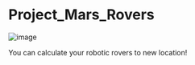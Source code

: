 # Project_Mars_Rovers
![image](https://media.giphy.com/media/U6e3OYSv3xGp2v8Mu6/giphy.gif)

You can calculate your robotic rovers to new location!
